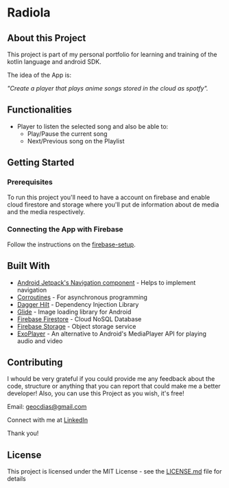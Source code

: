 # Radiola

## About this Project

This project is part of my personal portfolio for learning and training of the kotlin language and android SDK.

The idea of the App is:

_"Create a player that plays anime songs stored in the cloud as spotfy"._

## Functionalities

- Player to listen the selected song and also be able to:
	- Play/Pause the current song
	- Next/Previous song on the Playlist

## Getting Started

### Prerequisites

To run this project you'll need to have a account on firebase and enable cloud firestore and storage where you'll put de information about de media and the media respectively.

### Connecting the App with Firebase

Follow the instructions on the [firebase-setup](https://firebase.google.com/docs/android/setup).

## Built With

- [Android Jetpack's Navigation component](https://facebook.github.io/react-native/) - Helps to implement navigation
- [Corroutines](https://developer.android.com/kotlin/coroutines) - For asynchronous programming
- [Dagger Hilt](https://developer.android.com/training/dependency-injection/hilt-android) - Dependency Injection Library
- [Glide](https://bumptech.github.io/glide/) - Image loading library for Android
- [Firebase Firestore](https://firebase.google.com/docs/firestore) - Cloud NoSQL Database
- [Firebase Storage](https://firebase.google.com/docs/storage) - Object storage service
- [ExoPlayer](https://exoplayer.dev) - An alternative to Android's MediaPlayer API for playing audio and video


## Contributing

I whould be very grateful if you could provide me any feedback about the code, structure or anything that you can report that could make me a better developer!
Also, you can use this Project as you wish, it's free!

Email: geocdias@gmail.com

Connect with me at [LinkedIn](https://www.linkedin.com/in/georgecdias/)

Thank you!

## License

This project is licensed under the MIT License - see the [LICENSE.md](https://github.com/geocdias/Radiola/blob/main/LICENSE) file for details

